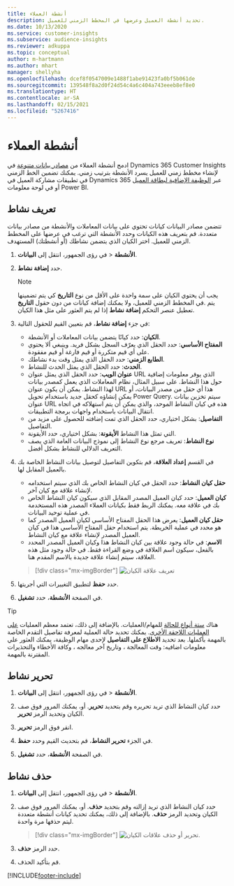 ```yaml
---
title: أنشطة العملاء
description: تحديد أنشطة العميل وعرضها في المخطط الزمني للعميل.
ms.date: 10/13/2020
ms.service: customer-insights
ms.subservice: audience-insights
ms.reviewer: adkuppa
ms.topic: conceptual
author: m-hartmann
ms.author: mhart
manager: shellyha
ms.openlocfilehash: dcef8f0547009e1488f1abe91423fa0bf5b061de
ms.sourcegitcommit: 139548f8a2d0f24d54c4a6c404a743eeeb8ef8e0
ms.translationtype: HT
ms.contentlocale: ar-SA
ms.lasthandoff: 02/15/2021
ms.locfileid: "5267416"
---
```

# <a name="customer-activities"></a>أنشطة العملاء

ادمج أنشطة العملاء من [مصادر بيانات متنوعة](data-sources.md) في Dynamics 365 Customer Insights لإنشاء مخطط زمني للعميل يسرد الأنشطة بترتيب زمني. يمكنك تضمين الخط الزمني في تطبيقات مشاركة العميل في Dynamics 365 عبر [الوظيفة الإضافية لبطاقة العميل ](customer-card-add-in.md)أو في لوحة معلومات Power BI.

## <a name="define-an-activity"></a>تعريف نشاط

تتضمن مصادر البيانات كيانات تحتوي على بيانات المعاملات والأنشطة من مصادر بيانات متعددة. قم بتعريف هذه الكيانات وحدد الأنشطة التي ترغب في عرضها على المخطط الزمني للعميل. اختر الكيان الذي يتضمن نشاطك (أو أنشطتك) المستهدف.

1. في رؤى الجمهور، انتقل إلى **البيانات‏‎** > **الأنشطة**.

1. حدد **إضافة نشاط**.

   > [!NOTE]
   > يجب أن يحتوي الكيان على سمة واحدة على الأقل من نوع **التاريخ** كي يتم تضمينها في المخطط الزمني للعميل، ولا يمكنك إضافة كيانات من دون حقول **التاريخ‏‎**. يتم تعطيل عنصر التحكم **إضافة نشاط** إذا لم يتم العثور على مثل هذا الكيان.

1. في جزء **إضافة نشاط**، قم بتعيين القيم للحقول التالية:

   - **الكيان**: حدد كيانًا يتضمن بيانات المعاملات أو الأنشطة.
   - **المفتاح الأساسي**: حدد الحقل الذي يعرّف السجل بشكل فريد. وينبغي ألا يحتوي على أي قيم متكررة أو قيم فارغة أو قيم مفقودة.
   - **الطابع الزمني**: حدد الحقل الذي يمثل وقت بدء نشاطك.
   - **الحدث**: حدد الحقل الذي يمثل الحدث للنشاط.
   - **عنوان الويب**: حدد الحقل الذي يمثل عنوان URL الذي يوفر معلومات إضافية حول هذا النشاط. على سبيل المثال، نظام المعاملات الذي يعمل كمصدر بيانات لهذا النشاط. يمكن أن يكون عنوان URL هذا أي حقل من مصدر البيانات، أو يمكن إنشاؤه كحقل جديد باستخدام تحويل Power Query. سيتم تخزين بيانات عنوان URL هذه في كيان النشاط الموحد، والذي يمكن أن يتم استهلاكه في اتجاه انتقال البيانات باستخدام واجهات برمجة التطبيقات.
   - **التفاصيل**: بشكل اختياري، حدد الحقل الذي تمت إضافته للحصول على مزيد من التفاصيل.
   - **الأيقونة**: بشكل اختياري، حدد الأيقونة‏‎ التي تمثل هذا النشاط.
   - **نوع النشاط**: تعريف مرجع نوع النشاط إلى نموذج البيانات العامة الذي يصف التعريف الدلالي للنشاط بشكل أفضل.

1. في القسم **إعداد العلاقة**، قم بتكوين التفاصيل لتوصيل بيانات النشاط الخاصة بك بالعميل المقابل لها.

    - **حقل كيان النشاط**: حدد الحقل في كيان النشاط الخاص بك الذي سيتم استخدامه لإنشاء علاقة مع كيان آخر.
    - **كيان العميل**: حدد كيان العميل المصدر المقابل الذي سيكون كيان النشاط الخاص بك في علاقة معه. يمكنك الربط فقط بكيانات العملاء المصدر هذه المستخدمة في عملية توحيد البيانات.
    - **حقل كيان العميل**: يعرض هذا الحقل المفتاح الأساسي لكيان العميل المصدر كما هو محدد في عملية الخريطة. يتم استخدام حقل المفتاح الأساسي هذا في كيان العميل المصدر لإنشاء علاقة مع كيان النشاط.
    - **الاسم**: في حالة وجود علاقة بين كيان النشاط هذا وكيان العميل المصدر المحدد بالفعل، سيكون اسم العلاقة في وضع القراءة فقط. في حالة وجود مثل هذه العلاقة، سيتم إنشاء علاقة جديدة بالاسم المقدم هنا.
   
   > [!div class="mx-imgBorder"]
   > ![تعريف علاقة الكيان](media/activities-entities-define.png "تعريف علاقة الكيان")

1. حدد **حفظ** لتطبيق التغييرات التي أجريتها.

1. في الصفحة **الأنشطة**، حدد **تشغيل**.

> [!TIP]
> هناك [ستة أنواع للحالة](system.md#status-types) للمهام/العمليات. بالإضافة إلى ذلك، تعتمد معظم العمليات [على العمليات اللاحقة الأخرى](system.md#refresh-policies). يمكنك تحديد حالة العملية لمعرفة تفاصيل التقدم الخاصة بالمهمة بأكملها. بعد تحديد **الاطلاع على التفاصيل** لإحدى مهام الوظيفة، يمكنك العثور علي معلومات اضافيه: وقت المعالجة ، وتاريخ آخر معالجه ، وكافة الأخطاء والتحذيرات المقترنة بالمهمة.

## <a name="edit-an-activity"></a>تحرير نشاط

1. في رؤى الجمهور، انتقل إلى **البيانات‏‎** > **الأنشطة**.

2. حدد كيان النشاط الذي تريد تحريره وقم بتحديد **تحرير**. أو، يمكنك المرور فوق صف الكيان وتحديد الرمز **تحرير**.

3. انقر فوق الرمز **تحرير**.

4. في الجزء **تحرير النشاط**، قم بتحديث القيم وحدد **حفظ**.

5. في الصفحة **الأنشطة**، حدد **تشغيل**.

## <a name="delete-an-activity"></a>حذف نشاط

1. في رؤى الجمهور، انتقل إلى **البيانات‏‎** > **الأنشطة**.

2. حدد كيان النشاط الذي تريد إزالته وقم بتحديد **حذف**. أو، يمكنك المرور فوق صف الكيان وتحديد الرمز **حذف**. بالإضافة إلى ذلك، يمكنك تحديد كيانات أنشطة متعددة ليتم حذفها مرة واحدة.
   > [!div class="mx-imgBorder"]
   > ![تحرير أو حذف علاقات الكيان](media/activities-entities-edit-delete.png "تحرير أو حذف علاقات الكيان.").

3. حدد الرمز **حذف**.

4. قم بتأكيد الحذف.


[!INCLUDE[footer-include](../includes/footer-banner.md)]